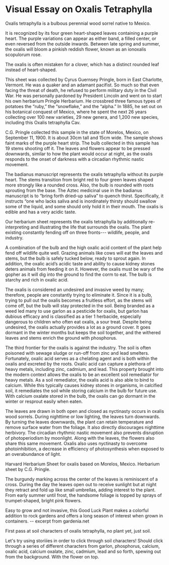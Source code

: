 <param ve-config
	   title="Oxalis Tetraphylla: Wood Sorrel"
	   source-image="https://iiif.wellcomecollection.org/image/V0044120EL/full/960%2C/0/default.jpg"
	   banner="https://upload.wikimedia.org/wikipedia/commons/7/73/Gluecksklee.jpg"
	   eid="Q157378"
	   about="Q157378"
	   layout="vtl"
	   num-maps="3"
	   num-images="8"
	   num-specimens="0"
	   num-primary-sources="3"
	   author="Benson Chien">


# Visual Essay on Oxalis Tetraphylla


Oxalis tetraphylla is a bulbous perennial wood sorrel native to Mexico. 
<param eid="Q66117">
<param ve-map center="18.7475, -99.070278" zoom="12" show-labels>

It is recognized by its four green heart-shaped leaves containing a purple heart. The purple variations can appear as either band, a filled center, or even reversed from the outside inwards. Between late spring and summer, the oxalis will bloom a pinkish reddish flower, known as an ionoxalis scopulorum rose. 
<param ve-image url="https://api.gbif.org/v1/image/unsafe/https%3A%2F%2Finaturalist-open-data.s3.amazonaws.com%2Fphotos%2F21146645%2Foriginal.jpeg%3F1531275437">

The oxalis is often mistaken for a clover, which has a distinct rounded leaf instead of heart-shaped.
<param ve-image url="https://images.squarespace-cdn.com/content/v1/57cc1e899f7456813a23abc3/1489686060771-5DAM0JG4K5J7AKTWWQ81/ke17ZwdGBToddI8pDm48kG87Sfbgg29A4BYEDq3OXvgUqsxRUqqbr1mOJYKfIPR7LoDQ9mXPOjoJoqy81S2I8N_N4V1vUb5AoIIIbLZhVYxCRW4BPu10St3TBAUQYVKcf4OxbJOyh_wHUnyc4kQLQ6SBshRGOku7c30Y_IRDNPta8R2IY5BHMaEj1zOWoDTZ/Comparison+of+wood+sorrel+and+clover+leaves+in+the+cocktail+garden+%7C+drinkingwithchickens.com?format=1500w">



This sheet was collected by Cyrus Guernsey Pringle, born in East Charlotte, Vermont. He was a quaker and an adamant pacifist. So much so that even facing the threat of death, he refused to perform military duty in the Civil War. He was personally pardoned by President Lincoln and went on to start his own herbarium Pringle Herbarium. He crossbred three famous types of potatoes the “ruby,” the “snowflake,” and the “alpha.” In 1885, he set out on his botanical conquest of Mexico, where he spent the next 26 years collecting over 100 new varieties, 29 new genera,  and 1,200 new species, including this Oxalis tetraphylla Cav.
<param ve-image url="https://github.com/bensonatharvard/oxalis/blob/main/CGPringle.jpg?raw=true">




C.G. Pringle collected this sample in the state of <span data-click-image-zoomto="57,3725,1136,1141">Morelos, Mexico, on September 11, 1900.</span> It is about 30cm tall and 15cm wide. The sample shows faint marks of the purple heart strip. The <span data-click-image-zoomto="240,2801,1137,1141">bulb collected</span> in this sample has 19 stems shooting off it. The leaves and flowers appear to be <span data-click-image-zoomto="460,1640,658,661">pressed downwards</span>, similar to how the plant would occur at night, as the oxalis responds to the onset of darkness with a circadian rhythmic nastic movement.
<param ve-image url="https://s3.amazonaws.com/huhwebimages/945132826A4A4C4/type/full/43707.jpg">



The badianus manuscript represents the oxalis tetraphylla without its purple heart. The stems transition from bright red to four green leaves shaped more strongly like a rounded cross. Also, the bulb is rounded with roots sprouting from the base. The Aztec medicinal use in the badianus manuscript is to “bring forth dried-up saliva” to quench thirst. Specifically, it instructs “one who lacks saliva and is inordinately thirsty should swallow some of the liquid, and some should only hold it in their mouth. The oxalis is edible and has a very acidic taste. 
<param ve-image url="https://github.com/bensonatharvard/oxalis/blob/main/badianus_oxalis.jpg?raw=true">



Our herbarium sheet represents the oxalis tetraphylla by additionally re-interpreting and illustrating the life that surrounds the oxalis. The plant existing constantly fending off on three fronts--- wildlife, people, and industry. 

A combination of the bulb and the high oxalic acid content of the plant help fend off wildlife quite well. Grazing animals like cows will eat the leaves and stems, but the bulb is safely tucked below, ready to sprout again. In addition, the oxalic acid’s acidic taste and ability to cause kidney stones deters animals from feeding it on it. However, the oxalis must be wary of the gopher as it will dig into the ground to find the corm to eat. The bulb is starchy and rich in oxalic acid. 

The oxalis is considered an undesired and invasive weed by many; therefore, people are constantly trying to eliminate it. Since it is a bulb, trying to pull out the oxalis becomes a fruitless effort, as the stems will come off, but the bulb will stay protected in the soil. Being branded as a weed led many to use garlon as a pesticide for oxalis, but garlon has dubious efficacy and is classified as a tier 1 herbacide, especially dangerous to children who often eat oxalis, a sour treat. Despite being undesired, the oxalis actually provides a lot as a ground cover. It goes dormant in the winter months but keeps the soil together, and the withered leaves and stems enrich the ground with phosphorus.

The third frontier for the oxalis is against the industry. The soil is often poisoned with sewage sludge or run-off from zinc and lead smelters. Fortunately, oxalic acid serves as a chelating agent and is both within the oxalis and excreted by the roots. Oxalic acid can capture a plethora of heavy metals, including zinc, cadmium, and lead. This property brought into the modern context allows the oxalis to be an excellent soil remediator for heavy metals. As a soil remediator, the oxalis acid is also able to bind to calcium. While this typically causes kidney stones in organisms, in calcified soil, it remediates the soil while storing calcium in the bulb for future use. With calcium oxalate stored in the bulb, the oxalis can go dormant in the winter or resprout easily when eaten. 

The leaves are drawn in both open and closed as nyctinasty occurs in oxalis wood sorrels. During nighttime or low lighting, the leaves turn downwards. By turning the leaves downwards, the plant can retain temperature and remove surface water from the foliage. It also directly discourages nighttime herbivory. The circadian rhythmic nastic movement also prevents disruption of photoperiodism by moonlight. Along with the leaves, the flowers also share this same movement. Oxalis also uses nyctinasty to overcome photoinhibition, a decrease in efficiency of photosynthesis when exposed to an overabundance of light.



















Harvard Herbarium Sheet for oxalis based on Morelos, Mexico. Herbarium sheet by C.G. Pringle.
<param ve-image url="https://s3.amazonaws.com/huhwebimages/945132826A4A4C4/type/full/43707.jpg">

The burgundy marking across the center of the leaves is <span data-click-image-zoomto="396,54,224,292">reminiscent of a cross</span>. During the day the leaves open out to receive sunlight but at night they retract and fold up like small umbrellas, adding interest to the plant. From early summer until frost, the handsome foliage is topped by sprays of trumpet-shaped, bright pink flowers. 
<param ve-image url="https://iiif.wellcomecollection.org/image/V0044120EL/full/960%2C/0/default.jpg">

Easy to grow and not invasive, this Good Luck Plant makes a <span data-click-image-zoomto="135,210,174,227">colorful</span> addition to rock gardens and offers a long season of interest when grown in containers. -- excerpt from gardenia.net
<param ve-image title="oxalis drawing" url="https://github.com/bensonatharvard/oxalis/blob/main/190031_oxalis.jpg?raw=true">

First pass at <span data-click-image-zoomto="965,2375,899,1172">soil characters</span> of oxalis tetraphylla, no plant yet, just soil.
<param ve-image url="https://github.com/bensonatharvard/oxalis/blob/main/soil_character_test.jpg?raw=true">

Let's try using storiiies in order to click through soil characters! Should click through a series of different characters from garlon, phosphorus, calcium, oxalic acid, calcium oxalate, zinc, cadmium, lead and so forth, spewing out from the background. With the flower on top.
<param ve-storiiies id="ea21i">

